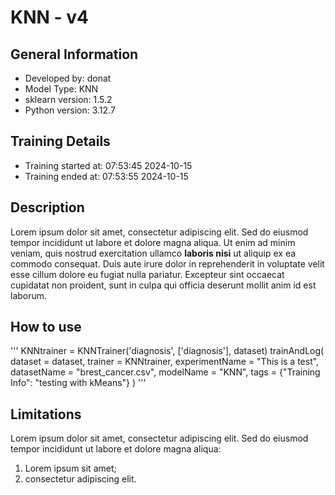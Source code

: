 # KNN - v4
## General Information 
- Developed by: donat
- Model Type: KNN
- sklearn version: 1.5.2
- Python version: 3.12.7
## Training Details
- Training started at: 07:53:45 2024-10-15
- Training ended at: 07:53:55 2024-10-15
## Description
Lorem ipsum dolor sit amet, consectetur adipiscing elit. Sed do eiusmod tempor incididunt ut labore et dolore magna aliqua. Ut enim ad minim veniam, quis nostrud exercitation ullamco **laboris nisi** ut aliquip ex ea commodo consequat. Duis aute irure dolor in reprehenderit in voluptate velit esse cillum dolore eu fugiat nulla pariatur. Excepteur sint occaecat cupidatat non proident, sunt in culpa qui officia deserunt mollit anim id est laborum.
## How to use
'''
KNNtrainer = KNNTrainer('diagnosis', ['diagnosis'], dataset)
trainAndLog(
    dataset = dataset,
    trainer = KNNtrainer,
    experimentName = "This is a test",
    datasetName = "brest_cancer.csv",
    modelName = "KNN",
    tags = {"Training Info": "testing with kMeans"}
)
'''
## Limitations
Lorem ipsum dolor sit amet, consectetur adipiscing elit. Sed do eiusmod tempor incididunt ut labore et dolore magna aliqua:

1. Lorem ipsum sit amet;
2. consectetur adipiscing elit.
